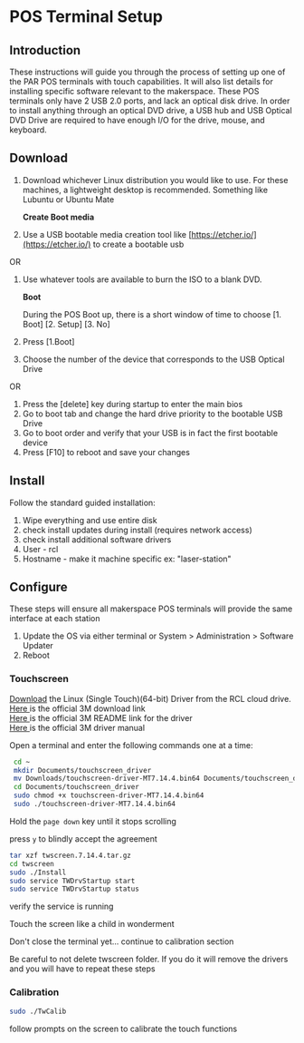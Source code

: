 # POS Terminal Setup

## Introduction

These instructions will guide you through the process of setting up one of the PAR POS terminals with touch capabilities. It will also list details for installing specific software relevant to the makerspace. These POS terminals only have 2 USB 2.0 ports, and lack an optical disk drive. In order to install anything through an optical DVD drive, a USB hub and USB Optical DVD Drive are required to have enough I/O for the drive, mouse, and keyboard.

## Download

1. Download whichever Linux distribution you would like to use. For these machines, a lightweight desktop is recommended. Something like Lubuntu or Ubuntu Mate

   **Create Boot media**

2. Use a USB bootable media creation tool like [https://etcher.io/](https://etcher.io/) to create a bootable usb

OR

1. Use whatever tools are available to burn the ISO to a blank DVD.

   **Boot**

   During the POS Boot up, there is a short window of time to choose \[1. Boot\] \[2. Setup\] \[3. No\]

2. Press \[1.Boot\]
3. Choose the number of the device that corresponds to the USB Optical Drive

OR

1. Press the \[delete\] key during startup to enter the main bios
2. Go to boot tab and change the hard drive priority to the bootable USB Drive
3. Go to boot order and verify that your USB is in fact the first bootable device
4. Press \[F10\] to reboot and save your changes

## Install

Follow the standard guided installation:

1. Wipe everything and use entire disk
2. check install updates during install \(requires network access\)
3. check install additional software drivers
4. User - rcl
5. Hostname - make it machine specific ex: "laser-station"

## Configure

These steps will ensure all makerspace POS terminals will provide the same interface at each station

1. Update the OS via either terminal or System &gt; Administration &gt; Software Updater
2. Reboot

### Touchscreen

[Download](https://drive.google.com/open?id=1PVsa7Y1Hx73PfP8g3j6lGAY13vjxcRs9) the Linux \(Single Touch\)\(64-bit\) Driver from the RCL cloud drive.  
[Here ](https://www.3m.com/3M/en_US/touch-systems-us/resources/3m-touch-drivers-and-kernel-patches/)is the official 3M download link  
[Here ](https://multimedia.3m.com/mws/media/1436608O/linux-readme-text-file.txt)is the official 3M README link for the driver  
[Here ](https://multimedia.3m.com/mws/media/719216O/mt7-13-3-software-user-guide-for-wince.pdf)is the official 3M driver manual

Open a terminal and enter the following commands one at a time:

```bash
 cd ~
 mkdir Documents/touchscreen_driver
 mv Downloads/touchscreen-driver-MT7.14.4.bin64 Documents/touchscreen_driver
 cd Documents/touchscreen_driver
 sudo chmod +x touchscreen-driver-MT7.14.4.bin64
 sudo ./touchscreen-driver-MT7.14.4.bin64
```

Hold the `page down` key until it stops scrolling

press `y` to blindly accept the agreement

```bash
tar xzf twscreen.7.14.4.tar.gz
cd twscreen
sudo ./Install
sudo service TWDrvStartup start
sudo service TWDrvStartup status
```

verify the service is running

Touch the screen like a child in wonderment

Don't close the terminal yet... continue to calibration section

Be careful to not delete twscreen folder. If you do it will remove the drivers and you will have to repeat these steps

### Calibration

```bash
sudo ./TwCalib
```

follow prompts on the screen to calibrate the touch functions

